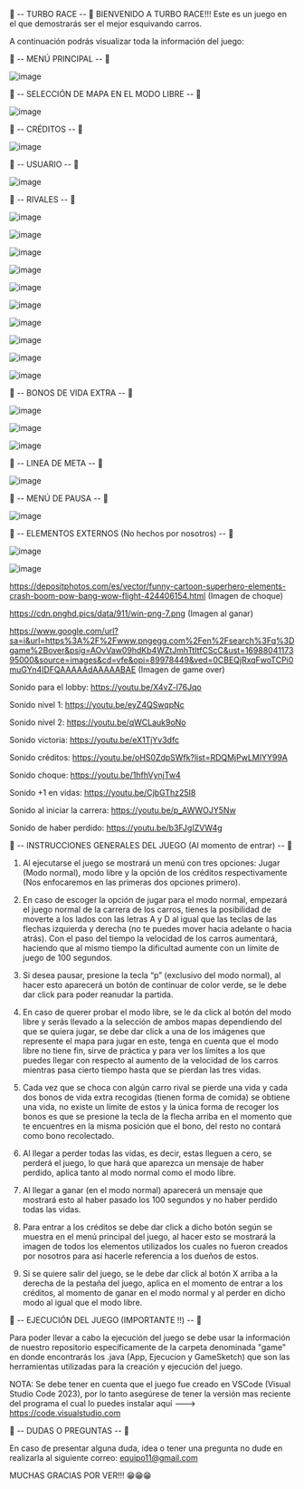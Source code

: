 
🚀 -- TURBO RACE -- 🚀
BIENVENIDO A TURBO RACE!!!
Este es un juego en el que demostrarás ser el mejor esquivando carros.

A continuación podrás visualizar toda la información del juego:

🚀 -- MENÚ PRINCIPAL -- 🚀

![image](https://github.com/juandi0511/Turbo-Race---Car-game/assets/150086305/0040f7a7-deab-4136-813c-cf8cd6d3a3f1)

🚀 -- SELECCIÓN DE MAPA EN EL MODO LIBRE -- 🚀

![image](https://github.com/juandi0511/Turbo-Race---Car-game/assets/150086305/70696131-fd9c-409d-a2a0-67ed1eb52b86)

🚀 -- CRÉDITOS -- 🚀

![image](https://github.com/juandi0511/Turbo-Race---Car-game/assets/150086305/1802a075-fd03-4f56-bc22-2b0edacb9cc0)


🚀 -- USUARIO -- 🚀

![image](https://github.com/juandi0511/Turbo-Race---Car-game/assets/150086305/f73650a0-7639-4b06-bd22-7a33c71d3f28)

🚀 -- RIVALES -- 🚀

![image](https://github.com/juandi0511/Turbo-Race---Car-game/assets/150086305/7a4f980d-bbd7-4b1b-ae0c-ad9c53f3ee93)

![image](https://github.com/juandi0511/Turbo-Race---Car-game/assets/150086305/f1fea571-3ec9-49a4-acc8-52ee3fb2fbd5)

![image](https://github.com/juandi0511/Turbo-Race---Car-game/assets/150086305/da1a1524-8746-4f95-81ac-dfb2c64a6fe6)

![image](https://github.com/juandi0511/Turbo-Race---Car-game/assets/150086305/22b5f41d-8556-4401-8785-f1835d49f882)

![image](https://github.com/juandi0511/Turbo-Race---Car-game/assets/150086305/f1e96808-bd8d-4e81-bd7b-ca9936d99786)

![image](https://github.com/juandi0511/Turbo-Race---Car-game/assets/150086305/daba4b38-a675-4f3f-8d00-0eaa6fae7694)

![image](https://github.com/juandi0511/Turbo-Race---Car-game/assets/150086305/c2d95d11-df8a-44c7-bedb-33ed86d24c88)

![image](https://github.com/juandi0511/Turbo-Race---Car-game/assets/150086305/f6a617ea-d4c5-45dc-ad25-f9da59c15d45)

![image](https://github.com/juandi0511/Turbo-Race---Car-game/assets/150086305/b9800266-f5a3-494e-b9b4-a5344665abe6)

![image](https://github.com/juandi0511/Turbo-Race---Car-game/assets/150086305/131c375e-e643-476f-a333-1607b1367891)

🚀 -- BONOS DE VIDA EXTRA -- 🚀

![image](https://github.com/juandi0511/Turbo-Race---Car-game/assets/150086305/e4cf5b64-32cf-4e4c-85e1-55b46dfff69b)

![image](https://github.com/juandi0511/Turbo-Race---Car-game/assets/150086305/b3e48c9d-5718-4374-803f-02cc6cf9bcc7)

![image](https://github.com/juandi0511/Turbo-Race---Car-game/assets/150086305/f8feb62d-0c82-439a-8101-fb8219b3f202)

🚀 -- LINEA DE META -- 🚀

![image](https://github.com/juandi0511/Turbo-Race---Car-game/assets/150086305/299a7af4-103c-4c68-bb24-9c7f1e44b648)

🚀 -- MENÚ DE PAUSA -- 🚀

![image](https://github.com/juandi0511/Turbo-Race---Car-game/assets/150086305/f33f1043-a42c-4a80-a94d-3e6705e34c59)

🚀 -- ELEMENTOS EXTERNOS (No hechos por nosotros) -- 🚀

![image](https://github.com/juandi0511/Turbo-Race---Car-game/assets/150086305/8a92d993-06c1-4f1e-b640-e81df60eb544)

![image](https://github.com/juandi0511/Turbo-Race---Car-game/assets/150086305/70d25fa7-3de3-4ba7-8e09-d20722bc3f22)

https://depositphotos.com/es/vector/funny-cartoon-superhero-elements-crash-boom-pow-bang-wow-flight-424406154.html (Imagen de choque)

https://cdn.pnghd.pics/data/911/win-png-7.png (Imagen al ganar)

https://www.google.com/url?sa=i&url=https%3A%2F%2Fwww.pngegg.com%2Fen%2Fsearch%3Fq%3Dgame%2Bover&psig=AOvVaw09hdKb4WZtJmhTtItfCScC&ust=1698804117395000&source=images&cd=vfe&opi=89978449&ved=0CBEQjRxqFwoTCPi0muGYn4IDFQAAAAAdAAAAABAE (Imagen de game over)

Sonido para el lobby: https://youtu.be/X4vZ-l76Jqo 

Sonido nivel 1: https://youtu.be/eyZ4QSwqpNc 

Sonido nivel 2: https://youtu.be/qWCLauk9oNo 

Sonido victoria: https://youtu.be/eX1TjYv3dfc 

Sonido créditos: https://youtu.be/oHS0ZdpSWfk?list=RDQMjPwLMIYY99A 

Sonido choque: https://youtu.be/1hfhVynjTw4 

Sonido +1 en vidas: https://youtu.be/CjbGThz25I8 

Sonido al iniciar la carrera: https://youtu.be/p_AWWOJY5Nw 

Sonido de haber perdido: https://youtu.be/b3FJgIZVW4g


🚀 -- INSTRUCCIONES GENERALES DEL JUEGO (Al momento de entrar) -- 🚀

1.	Al ejecutarse el juego se mostrará un menú con tres opciones: Jugar (Modo normal), modo libre y la opción de los créditos respectivamente (Nos enfocaremos en las primeras dos opciones primero).

2.	En caso de escoger la opción de jugar para el modo normal, empezará el juego normal de la carrera de los carros, tienes la posibilidad de moverte a los lados con las letras A y D al igual que las teclas de las flechas izquierda y derecha (no te puedes mover hacia adelante o hacia atrás). Con el paso del tiempo la velocidad de los carros aumentará, haciendo que al mismo tiempo la dificultad aumente con un límite de juego de 100 segundos.

3.	Si desea pausar, presione la tecla “p” (exclusivo del modo normal), al hacer esto aparecerá un botón de continuar de color verde, se le debe dar click para poder reanudar la partida.

4.	En caso de querer probar el modo libre, se le da click al botón del modo libre y serás llevado a la selección de ambos mapas dependiendo del que se quiera jugar, se debe dar click a una de los imágenes que represente el mapa para jugar en este, tenga en cuenta que el modo libre no tiene fin, sirve de práctica y para ver los límites a los que puedes llegar con respecto al aumento de la velocidad de los carros mientras pasa cierto tiempo hasta que se pierdan las tres vidas.

5.	Cada vez que se choca con algún carro rival se pierde una vida y cada dos bonos de vida extra recogidas (tienen forma de comida) se obtiene una vida, no existe un límite de estos y la única forma de recoger los bonos es que se presione la tecla de la flecha arriba en el momento que te encuentres en la misma posición que el bono, del resto no contará como bono recolectado.

6.	Al llegar a perder todas las vidas, es decir, estas lleguen a cero, se perderá el juego, lo que hará que aparezca un mensaje de haber perdido, aplica tanto al modo normal como el modo libre.

7.	Al llegar a ganar (en el modo normal) aparecerá un mensaje que mostrará esto al haber pasado los 100 segundos y no haber perdido todas las vidas.

8.	Para entrar a los créditos se debe dar click a dicho botón según se muestra en el menú principal del juego, al hacer esto se mostrará la imagen de todos los elementos utilizados los cuales no fueron creados por nosotros para así hacerle referencia a los dueños de estos.

9.	Si se quiere salir del juego, se le debe dar click al botón X arriba a la derecha de la pestaña del juego, aplica en el momento de entrar a los créditos, al momento de ganar en el modo normal y al perder en dicho modo al igual que el modo libre.

🚀 -- EJECUCIÓN DEL JUEGO (IMPORTANTE ‼️) -- 🚀

Para poder llevar a cabo la ejecución del juego se debe usar la información de nuestro repositorio específicamente de la
carpeta denominada "game" en donde encontrarás los .java (App, Ejecucion y GameSketch) que son las herramientas utilizadas
para la creación y ejecución del juego.

NOTA: Se debe tener en cuenta que el juego fue creado en VSCode (Visual Studio Code 2023), por lo tanto asegúrese de tener
la versión mas reciente del programa el cual lo puedes instalar aquí ---> https://code.visualstudio.com

🚀 -- DUDAS O PREGUNTAS -- 🚀

En caso de presentar alguna duda, idea o tener una pregunta no dude en realizarla al siguiente correo: equipo11@gmail.com

MUCHAS GRACIAS POR VER!!! 😁😁😁










